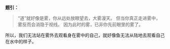 
**题引：**

> “道”就好像是雾，你从远处放眼望去，大雾漫天。 但当你真正走进雾中，雾反而会消隐于视线。 因为此时的雾，已非你先前眼里的雾了。

所以，我们无法站在雾外去观看身在雾中的自己，就好像鱼无法从陆地去观看自己在水中的样子。